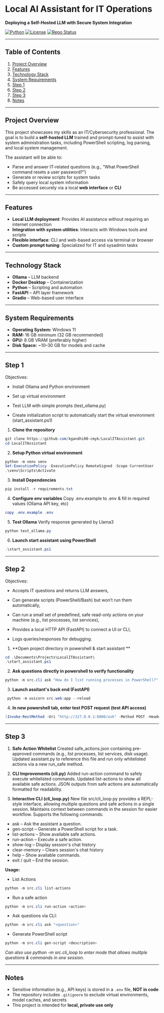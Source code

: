 # Local AI Assistant for IT Operations  
**Deploying a Self-Hosted LLM with Secure System Integration**

[![Python](https://img.shields.io/badge/Python-3.13.7-blue?logo=python&logoColor=white)](https://www.python.org/) 
[![License](https://img.shields.io/badge/License-MIT-green)](LICENSE)
[![Repo Status](https://img.shields.io/badge/Status-Phase%201-yellow)](README.md)

---

## Table of Contents

1. [Project Overview](#project-overview)  
2. [Features](#features)  
3. [Technology Stack](#technology-stack)  
4. [System Requirements](#system-requirements)  
5. [Step 1](#step-1)  
6. [Step 2](#Step-2)
7. [Step 3](#Step-3)  
8. [Notes](#notes)

---

## Project Overview

This project showcases my skills as an IT/Cybersecurity professional. The goal is to build a **self-hosted LLM** trained and prompt-tuned to assist with system administration tasks, including PowerShell scripting, log parsing, and local system management.  

The assistant will be able to:  
- Parse and answer IT-related questions (e.g., “What PowerShell command resets a user password?”)  
- Generate or review scripts for system tasks  
- Safely query local system information  
- Be accessed securely via a local **web interface** or **CLI**

---

## Features

- **Local LLM deployment**: Provides AI assistance without requiring an internet connection  
- **Integration with system utilities**: Interacts with Windows tools and scripts  
- **Flexible interface**: CLI and web-based access via terminal or browser  
- **Custom prompt tuning**: Specialized for IT and sysadmin tasks  

---

## Technology Stack

- **Ollama** – LLM backend  
- **Docker Desktop** – Containerization  
- **Python** – Scripting and automation 
- **FastAPI** – API layer framework  
- **Gradio** – Web-based user interface  

---

## System Requirements

- **Operating System:** Windows 11  
- **RAM:** 16 GB minimum (32 GB recommended)  
- **GPU:** 8 GB VRAM (preferably higher)  
- **Disk Space:** ~10–30 GB for models and cache  

---

## Step 1
Objectives:
- Install Ollama and Python environment

- Set up virtual environment

- Test LLM with simple prompts (test_ollama.py)

- Create initialization script to automatically start the virtual environment (start_assistant.ps1)

1. **Clone the repository**
```powershell
git clone https://github.com/kgandhi00-cmyk/LocalITAssistant.git
cd LocalITAssistant
```
2. **Setup Python virtual environment**
```powershell
python -m venv venv
Set-ExecutionPolicy -ExecutionPolicy RemoteSigned -Scope CurrentUser
.\venv\Scripts\Activate
```
3. **Install Dependencies**
```powershell
pip install -r requirements.txt
```
4. **Configure env variables**
Copy .env.example to .env & fill in required values (Ollama API key, etc)
```powershell
copy .env.example .env
```
5. **Test Ollama**
Verify response generated by Llama3
```powershell
python test_ollama.py
```
6. **Launch start assistant using PowerShell**
``` powershell
.\start_assistant.ps1
```

---

## Step 2
Objectives:
- Accepts IT questions and returns LLM answers,

- Can generate scripts (PowerShell/Bash) but won’t run them automatically,

- Can run a small set of predefined, safe read-only actions on your machine (e.g., list processes, list services),

- Provides a local HTTP API (FastAPI) to connect a UI or CLI,

- Logs queries/responses for debugging.

1. **Open project directory in powershell & start assistant **
```powershell
cd .\Documents\Projects\LocalITAssistant\
.\start_assistant.ps1
```
2. **Ask questions directly in powershell to verify functionality**
```powershell
python -m src.cli ask "How do I list running processes in PowerShell?"
```
3. **Launch assitant's back end (FastAPI)**
```powershell
 python -m uvicorn src.web:app --reload   
```
4. **In new powershell tab, enter test POST request (test API access)**
```powershell
(Invoke-RestMethod -Uri "http://127.0.0.1:8000/ask" -Method POST -Headers @{ "x-api-key"="example_api_key_please_replace" } -Body (@{ question="How do I list all running services in PowerShell?" } | ConvertTo-Json) -ContentType "application/json").answer
```

---

## Step 3
1. **Safe Action Whitelist**
Created safe_actions.json containing pre-approved commands (e.g., list processes, list services, disk usage).
Updated assistant.py to reference this file and run only whitelisted actions via a new run_safe method.

2. **CLI Improvements (cli.py)**
Added run-action command to safely execute whitelisted commands.
Updated list-actions to show all available safe actions.
JSON outputs from safe actions are automatically formatted for readability.

3. **Interactive CLI (cli_loop.py)**
New file src/cli_loop.py provides a REPL-style interface, allowing multiple questions and safe actions in a single session.
Maintains context between commands in the session for easier workflow.
Supports the following commands:
- ask <question> – Ask the assistant a question.
- gen-script <task> – Generate a PowerShell script for a task.
- list-actions – Show available safe actions.
- run-action <action> – Execute a safe action.
- show-log – Display session's chat history
- clear-memory – Clears session's chat history
- help – Show available commands.
- exit / quit – End the session.

**Usage:**
- List Actions
```powershell
python -m src.cli list-actions
```
- Run a safe action
```powershell
python -m src.cli run-action <action>
```
- Ask questions via CLI:
```powershell
python -m src.cli ask "<question>"
```
- Generate PowerShell script
```powershell
python -m src.cli gen-script <description>
```
*Can also use python -m src.cli_loop to enter mode that allows mulitple questions & commands in one session.*

---

## Notes

- Sensitive information (e.g., API keys) is stored in a `.env` file, **NOT in code**  
- The repository includes `.gitignore` to exclude virtual environments, model caches, and secrets  
- This project is intended for **local, private use only**
